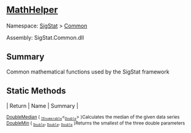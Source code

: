 # <sub>[MathHelper](./MathHelper.md)</sub>

Namespace: [SigStat]() > [Common](./README.md)

Assembly: SigStat.Common.dll

## Summary
Common mathematical functions used by the SigStat framework

## Static Methods

| Return | Name | Summary | 

<sub>[Double](https://docs.microsoft.com/en-us/dotnet/api/System.Double)</sub><sub>[Median](./Methods/MathHelper-100663401.md) ( <sub>[`IEnumerable`](https://docs.microsoft.com/en-us/dotnet/api/System.Collections.Generic.IEnumerable-1)</sub>\<<sub>[`Double`](https://docs.microsoft.com/en-us/dotnet/api/System.Double)</sub>> )</sub><sub>Calculates the median of the given data series</sub>
<sub>[Double](https://docs.microsoft.com/en-us/dotnet/api/System.Double)</sub><sub>[Min](./Methods/MathHelper-100663400.md) ( <sub>[`Double`](https://docs.microsoft.com/en-us/dotnet/api/System.Double)</sub>, <sub>[`Double`](https://docs.microsoft.com/en-us/dotnet/api/System.Double)</sub>, <sub>[`Double`](https://docs.microsoft.com/en-us/dotnet/api/System.Double)</sub> )</sub><sub>Returns the smallest of the three double parameters</sub>


